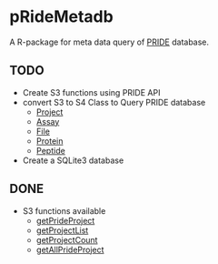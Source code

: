 # pRideMetadb
A R-package for meta data query of [PRIDE](http://www.ebi.ac.uk/pride/archive/) database.

## TODO 
- Create S3 functions using PRIDE API
- convert S3 to S4 Class to Query PRIDE database
    + [Project](http://www.ebi.ac.uk/pride/ws/archive/#!/project)
    + [Assay](http://www.ebi.ac.uk/pride/ws/archive/#!/assay)
    + [File](http://www.ebi.ac.uk/pride/ws/archive/#!/file)
    + [Protein](http://www.ebi.ac.uk/pride/ws/archive/#!/protein)
    + [Peptide](http://www.ebi.ac.uk/pride/ws/archive/#!/peptide)
- Create a SQLite3 database

## DONE
- S3 functions available
    +  [getPrideProject](./R/pRide-api.R)
    +  [getProjectList](./R/pRide-api.R)
    +  [getProjectCount](./R/pRide-api.R)
    +  [getAllPrideProject](./R/pRide-api.R)
